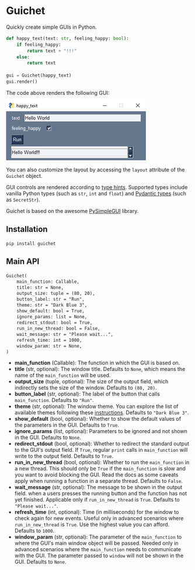 # Guichet
Quickly create simple GUIs in Python.

```python
def happy_text(text: str, feeling_happy: bool):
    if feeling_happy:
        return text + "!!!"
    else:
        return text

gui = Guichet(happy_text)
gui.render()
```
The code above renders the following GUI:

![Alt text](assets/image.png)

You can also customize the layout by accessing the `layout` attribute of the `Guichet` object.

GUI controls are rendered according to [type hints](https://docs.python.org/3/library/typing.html). Supported types include vanilla Python types (such as `str`, `int` and `float`) and [Pydantic types](https://docs.pydantic.dev/latest/usage/types/types/) (such as `SecretStr`).

Guichet is based on the awesome [PySimpleGUI](https://www.pysimplegui.org/) library.

## Installation
```
pip install guichet
```

## Main API
```
Guichet(
    main_function: Callable,
    title: str = None,
    output_size: tuple = (80, 20),
    button_label: str = "Run",
    theme: str = "Dark Blue 3",
    show_default: bool = True,
    ignore_params: list = None,
    redirect_stdout: bool = True,
    run_in_new_thread: bool = False,
    wait_message: str = "Please wait...",
    refresh_time: int = 1000,
    window_param: str = None,
)
```

- **main_function** (Callable): The function in which the GUI is based on.
- **title** (str, optional): The window title. Defaults to `None`, which means the name of the `main_function` will be used.
- **output_size** (tuple, optional): The size of the output field, which indirectly sets the size of the window. Defaults to `(80, 20)`.
- **button_label** (str, optional): The label of the button that calls `main_function`. Defaults to `"Run"`.
- **theme** (str, optional): The window theme. You can explore the list of available themes following these [instructions][1]. Defaults to `"Dark Blue 3"`.
- **show_default** (bool, optional): Whether to show the default values of the parameters in the GUI. Defaults to `True`.
- **ignore_params** (list, optional): Parameters to be ignored and not shown in the GUI. Defaults to `None`.
- **redirect_stdout** (bool, optional): Whether to redirect the standard output to the GUI's output field. If `True`, regular `print` calls in `main_function` will write to the output field. Defaults to `True`.
- **run_in_new_thread** (bool, optional): Whether to run the `main_function` in a new thread. This should only be `True` if the `main_function` is slow and you want to avoid blocking the GUI. Read the docs as some caveats apply when running a function in a separate thread. Defaults to `False`.
- **wait_message** (str, optional): The message to be shown in the output field.
when a users presses the running button and the function has not yet
finished. Applicable only if `run_in_new_thread` is `True`.
Defaults to `"Please wait..."`.
- **refresh_time** (int, optional): Time (in milliseconds) for the window to check again for new events. Useful only in advanced scenarios where `run_in_new_thread` is `True`. Use the highest value you can afford. Defaults to `1000`.
- **window_param** (str, optional): The parameter of the `main_function` to where the GUI's main window object will be passed. Needed only in advanced scenarios where the `main_function` needs to communicate with the GUI. The parameter passed to `window` will not be shown in the GUI. Defaults to `None`.

[1]: https://www.pysimplegui.org/en/latest/cookbook/#themes-window-beautification
